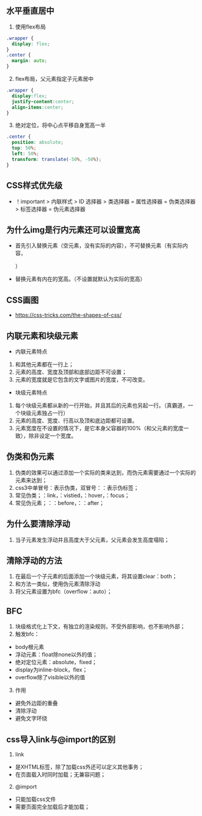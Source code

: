 ## 水平垂直居中
1. 使用flex布局
```CSS
.wrapper {
  display: flex;
}
.center {
  margin: auto;
}
```
2. flex布局，父元素指定子元素居中
```CSS
.wrapper {
  display:flex;
  justify-content:center;
  align-items:center;
}
```
3. 绝对定位，将中心点平移自身宽高一半
```CSS
.center {
  position: absolute;
  top: 50%;
  left: 50%;
  transform: translate(-50%, -50%);
}
```
## CSS样式优先级
- ！important > 内联样式 > ID 选择器 > 类选择器 = 属性选择器 = 伪类选择器 > 标签选择器 = 伪元素选择器
## 为什么img是行内元素还可以设置宽高
- 首先引入替换元素（空元素，没有实际的内容），不可替换元素（有实际内容，<p>）
- 替换元素有内在的宽高。（不设置就默认为实际的宽高）
  
## CSS画图
- https://css-tricks.com/the-shapes-of-css/
  
## 内联元素和块级元素
- 内联元素特点
1. 和其他元素都在一行上；
2. 元素的高度、宽度及顶部和底部边距不可设置；
3. 元素的宽度就是它包含的文字或图片的宽度，不可改变。
- 块级元素特点
1. 每个块级元素都从新的一行开始，并且其后的元素也另起一行。（真霸道，一个块级元素独占一行）
2. 元素的高度、宽度、行高以及顶和底边距都可设置。
3. 元素宽度在不设置的情况下，是它本身父容器的100%（和父元素的宽度一致），除非设定一个宽度。
  
## 伪类和伪元素
1. 伪类的效果可以通过添加一个实际的类来达到，而伪元素需要通过一个实际的元素来达到；
2. css3中单冒号：表示伪类，双冒号：：表示伪标签；
3. 常见伪类；：link，：vistied，：hover，：focus；
4. 常见伪元素；：：before，：：after；
  
## 为什么要清除浮动
1. 当子元素发生浮动并且高度大于父元素，父元素会发生高度塌陷；

## 清除浮动的方法
1. 在最后一个子元素的后面添加一个块级元素，将其设置clear：both；
2. 和方法一类似，使用伪元素清除浮动
3. 将父元素设置为bfc（overflow：auto）；

## BFC
1. 块级格式化上下文，有独立的渲染规则，不受外部影响，也不影响外部；
2. 触发bfc：
- body根元素
- 浮动元素：float除none以外的值；
- 绝对定位元素：absolute，fixed；
- display为inline-block，flex；
- overflow除了visible以外的值
3. 作用
- 避免外边距的重叠
- 清除浮动
- 避免文字环绕

## css导入link与@import的区别
1. link
- 是XHTML标签，除了加载css外还可以定义其他事务；
- 在页面载入时同时加载；无兼容问题；
2. @import
- 只能加载css文件
- 需要页面完全加载后才能加载；
